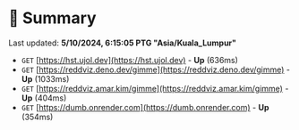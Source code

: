 # 📖 Summary
Last updated: **5/10/2024, 6:15:05 PTG "Asia/Kuala_Lumpur"**

- `GET` [https://hst.ujol.dev](https://hst.ujol.dev) - **Up** (636ms)
- `GET` [https://reddviz.deno.dev/gimme](https://reddviz.deno.dev/gimme) - **Up** (1033ms)
- `GET` [https://reddviz.amar.kim/gimme](https://reddviz.amar.kim/gimme) - **Up** (404ms)
- `GET` [https://dumb.onrender.com](https://dumb.onrender.com) - **Up** (354ms)
